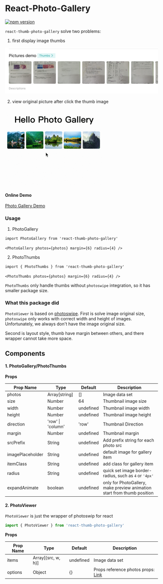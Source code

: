 # React-Photo-Gallery
[![npm version](https://badge.fury.io/js/react-thumb-photo-gallery.svg)](https://badge.fury.io/js/react-thumb-photo-gallery)

`react-thumb-photo-gallery` solve two problems:
1. first display image thumbs

![screenshoot](./docs/photo-thumbs.png)

2. view original picture after click the thumb image

![screenshoot](./docs/photo-gallery.gif)

#### Online Demo
[Photo Gallery Demo](https://codesandbox.io/embed/1459j2ponj?fontsize=14)

### Usage

1. PhotoGallery
```
import PhotoGallery from 'react-thumb-photo-gallery'

<PhotoGallery photos={photos} margin={6} radius={4} />
```

2. PhotoThumbs
```
import { PhotoThumbs } from 'react-thumb-photo-gallery'

<PhotoThumbs photos={photos} margin={6} radius={4} />
```

`PhotoThumbs` only handle thumbs without `photoswipe` integration, so it has smaller package size.

### What this package did

`PhotoViewer` is based on [photoswipe](https://github.com/dimsemenov/PhotoSwipe).
First is solve image original size, `photoswipe` only works with correct width and height of images. Unfortunately, we always don't have the image original size.

Second is layout style, thumb have margin between others, and there wrapper cannot take more space.


## Components

#### 1. PhotoGallery/PhotoThumbs

**Props**

| Prop Name | Type              | Default   | Description                            |
| --------- | ----------------- | --------- | -------------------------------------- |
| photos    | Array[string]     | []        | Image data set                         |
| size      | Number            | 64        | Thumbnail image size                   |
| width     | Number            | undefined | Thumbnail image width                  |
| height    | Number            | undefined | Thumbnail image height                 |
| direction | 'row' \| 'column' | 'row'     | Thumbnail Direction                    |
| margin    | Number            | undefined | Thumbnail margin                       |
| srcPrefix | String            | undefined | Add prefix string for each photo src |
| imagePlaceholder | String            | undefined | default image for gallery item |
| itemClass | String            | undefined | add class for gallery item |
| radius | String            | undefined | quick set image border-radius, such as `4` or `'4px'` |
| expandAnimate | boolean       | undefined | only for PhotoGallery, make preview animation start from thumb position |

#### 2. PhotoViewer

`PhotoViewer` is just the wrapper of photoswip for react

```javascript
import { PhotoViewer } from 'react-thumb-photo-gallery'
```

**Props**

| Prop Name | Type               | Default   | Description                             |
| --------- | ------------------ | --------- | --------------------------------------- |
| items     | Array[{src, w, h}] | undefined | Image data set                          |
| options   | Object             | {}        | Props  reference photos props: [Link](https://photoswipe.com/documentation/options.html)   |

